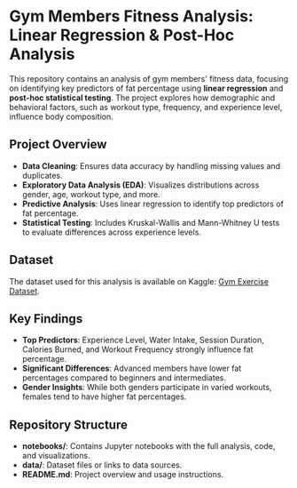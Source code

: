 # Gym Members Fitness Analysis: Linear Regression & Post-Hoc Analysis

This repository contains an analysis of gym members' fitness data, focusing on identifying key predictors of fat percentage using **linear regression** and **post-hoc statistical testing**. The project explores how demographic and behavioral factors, such as workout type, frequency, and experience level, influence body composition.

## Project Overview
- **Data Cleaning**: Ensures data accuracy by handling missing values and duplicates.
- **Exploratory Data Analysis (EDA)**: Visualizes distributions across gender, age, workout type, and more.
- **Predictive Analysis**: Uses linear regression to identify top predictors of fat percentage.
- **Statistical Testing**: Includes Kruskal-Wallis and Mann-Whitney U tests to evaluate differences across experience levels.

## Dataset
The dataset used for this analysis is available on Kaggle: [Gym Exercise Dataset](https://www.kaggle.com/datasets/andrslvarezpea/gym-excersise).

## Key Findings
- **Top Predictors**: Experience Level, Water Intake, Session Duration, Calories Burned, and Workout Frequency strongly influence fat percentage.
- **Significant Differences**: Advanced members have lower fat percentages compared to beginners and intermediates.
- **Gender Insights**: While both genders participate in varied workouts, females tend to have higher fat percentages.

## Repository Structure
- **notebooks/**: Contains Jupyter notebooks with the full analysis, code, and visualizations.
- **data/**: Dataset files or links to data sources.
- **README.md**: Project overview and usage instructions.
